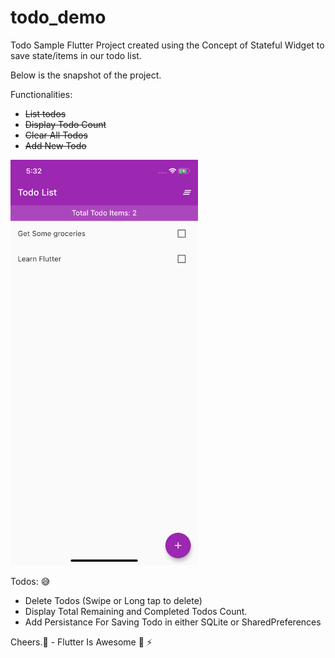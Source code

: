 # todo_demo

Todo Sample Flutter Project created using the Concept of Stateful Widget to save state/items in our todo list.

Below is the snapshot of the project.

Functionalities:

- ~~List todos~~
- ~~Display Todo Count~~
- ~~Clear All Todos~~
- ~~Add New Todo~~

<img src="./snap.png" width="300"/>

Todos: 😅

- Delete Todos (Swipe or Long tap to delete)
- Display Total Remaining and Completed Todos Count.
- Add Persistance For Saving Todo in either SQLite or SharedPreferences

Cheers.🍺 - Flutter Is Awesome 🤟 ⚡️
